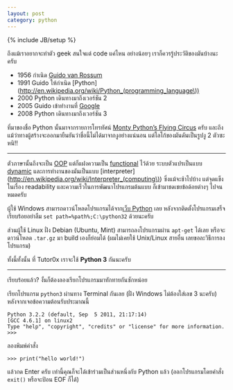 ```yaml
---
layout: post
category: python
---
```

{% include JB/setup %}

ถึงแม้เราอยากจะทำตัว geek สนใจแต่ code แค่ไหน อย่างน้อยๆ เราก็ควรรู้ประวัติของมันบ้างนะครับ

- 1956 กำเนิด [Guido van Rossum](http://en.wikipedia.org/wiki/Guido_van_Rossum)
- 1991 Guido ให้กำเนิด [Python](http://en.wikipedia.org/wiki/Python_(programming_language\))
- 2000 Python เดินทางมาถึงเวอร์ชัน 2
- 2005 Guido เข้าทำงานที่ [Google](http://en.wikipedia.org/wiki/Google)
- 2008 Python เดินทางมาถึงเวอร์ชัน 3

ที่มาของชื่อ Python นั้นมาจากรายการโทรทัศน์ [Monty Python’s Flying Circus](http://en.wikipedia.org/wiki/Monty_Python's_Flying_Circus) ครับ และถึงแม้ว่าทางผู้สร้างจะออกมายืนยันว่าชื่อนี้ไม่ได้มาจากงูอย่างแน่นอน แต่โลโก้ของมันดันเป็นรูปงู 2 ตัวซะหนิ!!

---

ตัวภาษานั้นถึงจะเป็น [OOP](http://en.wikipedia.org/wiki/Object-oriented_programming) แต่ก็แฝงความเป็น [functional](http://en.wikipedia.org/wiki/Functional_programming) ไว้ด้วย ระบบตัวแปรเป็นแบบ [dynamic](http://en.wikipedia.org/wiki/Type_system#Static_and_dynamic_type_checking_in_practice) และการทำงานของมันเป็นแบบ [interpreter](http://en.wikipedia.org/wiki/Interpreter_(computing\)) ซึ่งแม้จะช้าไปบ้าง แต่จุดแข็งในเรื่อง readability และความเร็วในการพัฒนาโปรแกรมต้นแบบ ก็เข้ามาชดเชยข้อด้อยต่างๆ ไปจนหมดครับ

ผู้ใช้ Windows สามารถดาวน์โหลดโปรแกรมได้จาก[เว็บ Python](http://www.python.org/download/) เลย หลังจากติดตั้งโปรแกรมเสร็จเรียบร้อยอย่าลืม `set path=%path%;C:\python32` ด้วยนะครับ

ส่วนผู้ใช้ Linux ฝั่ง Debian (Ubuntu, Mint) สามารถลงโปรแกรมผ่าน `apt-get` ได้เลย หรือจะดาวน์โหลด `.tar.gz` มา build เองก็ย่อมได้ (ผมไม่เคยใช้ Unix/Linux สายอื่น เลยขอละวิธีการลงโปรแกรม)

ทั้งนี้ทั้งนั้น ที่ Tutor0x เราจะใช้ **Python 3** กันนะครับ

---

เรียบร้อยแล้ว? งั้นก็ต้องลองเรียกโปรแกรมมาทักทายกันซักหน่อย

เรียกโปรแกรม `python3` ผ่านทาง Terminal กันเลย (ฝั่ง Windows ไม่ต้องใส่เลข 3 นะครับ) หลังจากเจอข้อความต้อนรับประมาณนี้

    Python 3.2.2 (default, Sep  5 2011, 21:17:14) 
    [GCC 4.6.1] on linux2
    Type "help", "copyright", "credits" or "license" for more information.
    >>> 

ลองพิมพ์คำสั่ง

    >>> print("hello world!")

แล้วกด Enter ครับ เท่านี้คุณก็จะได้เข้าร่วมเป็นส่วนหนึ่งกับ Python แล้ว (ออกโปรแกรมโดยคำสั่ง `exit()` หรือจะป้อน EOF ก็ได้)
